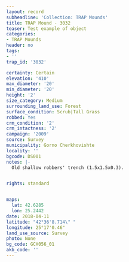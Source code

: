 ```yaml
---
layout: record
subheadline: 'Collection: TRAP Mounds'
title: TRAP Mound - 3032
teaser: Test example of object
categories:
- TRAP Mounds
header: no
tags:
- ''
trap_id: '3032'

certainty: Certain
elevation: '410'
max_diameter: '20'
min_diameter: '20'
height: '2'
size_category: Medium
surrounding_land_use: Forest
surface_condition: Scrub|Tall Grass
robbed: Yes
crm_condition: '2'
crm_intactness: '2'
campaign: '2009'
source: Survey
municipality: Gorno Cherkhovishte
locality: ''
bgcode: DS001
notes: |-
  Old shallow robbers' trench (1.5x1.5x0.3).


rights: standard


maps:
  lat: 42.6285
  lon: 25.2442
date: 2018-04-11
latitude: "42°36'8.714\" "
longitude: 25°17'0.46"
land_use_source: Survey
photo: None
bg_code: GCH056_01
akb_code: ''
---
```

